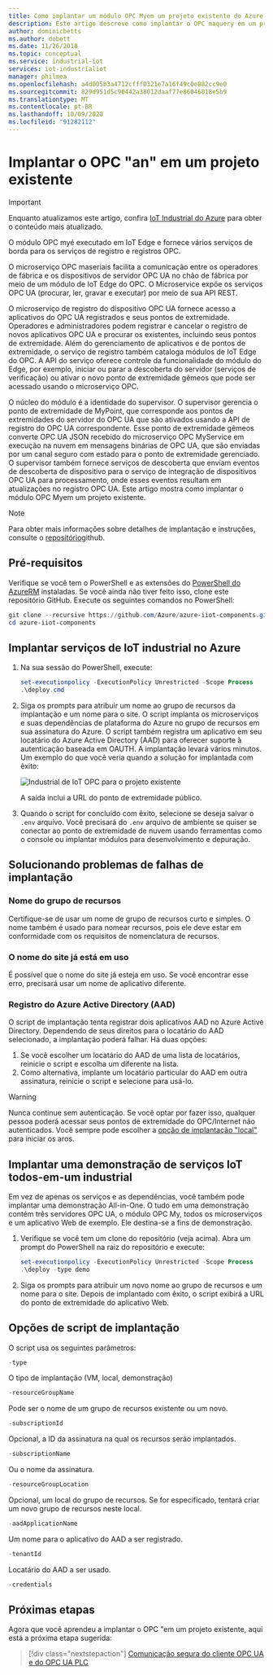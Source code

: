 ```yaml
---
title: Como implantar um módulo OPC Myem um projeto existente do Azure | Microsoft Docs
description: Este artigo descreve como implantar o OPC maquery em um projeto existente. Você também pode aprender a solucionar problemas de falhas de implantação.
author: dominicbetts
ms.author: dobett
ms.date: 11/26/2018
ms.topic: conceptual
ms.service: industrial-iot
services: iot-industrialiot
manager: philmea
ms.openlocfilehash: a4d005b3a4712cfff0321e7a16f49c0e882cc9e0
ms.sourcegitcommit: 829d951d5c90442a38012daaf77e86046018e5b9
ms.translationtype: MT
ms.contentlocale: pt-BR
ms.lasthandoff: 10/09/2020
ms.locfileid: "91282112"
---
```

# <a name="deploy-opc-twin-to-an-existing-project"></a>Implantar o OPC "an" em um projeto existente

> [!IMPORTANT]
> Enquanto atualizamos este artigo, confira [IoT Industrial do Azure](https://azure.github.io/Industrial-IoT/) para obter o conteúdo mais atualizado.

O módulo OPC myé executado em IoT Edge e fornece vários serviços de borda para os serviços de registro e registros OPC.

O microserviço OPC maseriais facilita a comunicação entre os operadores de fábrica e os dispositivos de servidor OPC UA no chão de fábrica por meio de um módulo de IoT Edge do OPC. O Microservice expõe os serviços OPC UA (procurar, ler, gravar e executar) por meio de sua API REST. 

O microserviço de registro do dispositivo OPC UA fornece acesso a aplicativos do OPC UA registrados e seus pontos de extremidade. Operadores e administradores podem registrar e cancelar o registro de novos aplicativos OPC UA e procurar os existentes, incluindo seus pontos de extremidade. Além do gerenciamento de aplicativos e de pontos de extremidade, o serviço de registro também cataloga módulos de IoT Edge do OPC. A API do serviço oferece controle da funcionalidade do módulo do Edge, por exemplo, iniciar ou parar a descoberta do servidor (serviços de verificação) ou ativar o novo ponto de extremidade gêmeos que pode ser acessado usando o microserviço OPC.

O núcleo do módulo é a identidade do supervisor. O supervisor gerencia o ponto de extremidade de MyPoint, que corresponde aos pontos de extremidades do servidor do OPC UA que são ativados usando a API de registro do OPC UA correspondente. Esse ponto de extremidade gêmeos converte OPC UA JSON recebido do microserviço OPC MyService em execução na nuvem em mensagens binárias de OPC UA, que são enviadas por um canal seguro com estado para o ponto de extremidade gerenciado. O supervisor também fornece serviços de descoberta que enviam eventos de descoberta de dispositivo para o serviço de integração de dispositivos OPC UA para processamento, onde esses eventos resultam em atualizações no registro OPC UA.  Este artigo mostra como implantar o módulo OPC Myem um projeto existente.

> [!NOTE]
> Para obter mais informações sobre detalhes de implantação e instruções, consulte o [repositório](https://github.com/Azure/azure-iiot-opc-twin-module)github.

## <a name="prerequisites"></a>Pré-requisitos

Verifique se você tem o PowerShell e as extensões do [PowerShell do AzureRM](https://docs.microsoft.com/powershell/azure/azurerm/install-azurerm-ps) instaladas. Se você ainda não tiver feito isso, clone este repositório GitHub. Execute os seguintes comandos no PowerShell:

```powershell
git clone --recursive https://github.com/Azure/azure-iiot-components.git
cd azure-iiot-components
```

## <a name="deploy-industrial-iot-services-to-azure"></a>Implantar serviços de IoT industrial no Azure

1. Na sua sessão do PowerShell, execute:

    ```powershell
    set-executionpolicy -ExecutionPolicy Unrestricted -Scope Process
    .\deploy.cmd
    ```

2. Siga os prompts para atribuir um nome ao grupo de recursos da implantação e um nome para o site.   O script implanta os microserviços e suas dependências de plataforma do Azure no grupo de recursos em sua assinatura do Azure.  O script também registra um aplicativo em seu locatário do Azure Active Directory (AAD) para oferecer suporte à autenticação baseada em OAUTH.  A implantação levará vários minutos.  Um exemplo do que você veria quando a solução for implantada com êxito:

   ![Industrial de IoT OPC para o projeto existente](media/howto-opc-twin-deploy-existing/opc-twin-deploy-existing1.png)

   A saída inclui a URL do ponto de extremidade público. 

3. Quando o script for concluído com êxito, selecione se deseja salvar o `.env` arquivo.  Você precisará do `.env` arquivo de ambiente se quiser se conectar ao ponto de extremidade de nuvem usando ferramentas como o console ou implantar módulos para desenvolvimento e depuração.

## <a name="troubleshooting-deployment-failures"></a>Solucionando problemas de falhas de implantação

### <a name="resource-group-name"></a>Nome do grupo de recursos

Certifique-se de usar um nome de grupo de recursos curto e simples.  O nome também é usado para nomear recursos, pois ele deve estar em conformidade com os requisitos de nomenclatura de recursos.  

### <a name="website-name-already-in-use"></a>O nome do site já está em uso

É possível que o nome do site já esteja em uso.  Se você encontrar esse erro, precisará usar um nome de aplicativo diferente.

### <a name="azure-active-directory-aad-registration"></a>Registro do Azure Active Directory (AAD)

O script de implantação tenta registrar dois aplicativos AAD no Azure Active Directory.  Dependendo de seus direitos para o locatário do AAD selecionado, a implantação poderá falhar. Há duas opções:

1. Se você escolher um locatário do AAD de uma lista de locatários, reinicie o script e escolha um diferente na lista.
2. Como alternativa, implante um locatário particular do AAD em outra assinatura, reinicie o script e selecione para usá-lo.

> [!WARNING]
> Nunca continue sem autenticação.  Se você optar por fazer isso, qualquer pessoa poderá acessar seus pontos de extremidade do OPC/Internet não autenticados.   Você sempre pode escolher a [opção de implantação "local"](howto-opc-twin-deploy-dependencies.md) para iniciar os aros.

## <a name="deploy-an-all-in-one-industrial-iot-services-demo"></a>Implantar uma demonstração de serviços IoT todos-em-um industrial

Em vez de apenas os serviços e as dependências, você também pode implantar uma demonstração All-in-One.  O tudo em uma demonstração contém três servidores OPC UA, o módulo OPC My, todos os microserviços e um aplicativo Web de exemplo.  Ele destina-se a fins de demonstração.

1. Verifique se você tem um clone do repositório (veja acima). Abra um prompt do PowerShell na raiz do repositório e execute:

    ```powershell
    set-executionpolicy -ExecutionPolicy Unrestricted -Scope Process
    .\deploy -type demo
    ```

2. Siga os prompts para atribuir um novo nome ao grupo de recursos e um nome para o site.  Depois de implantado com êxito, o script exibirá a URL do ponto de extremidade do aplicativo Web.

## <a name="deployment-script-options"></a>Opções de script de implantação

O script usa os seguintes parâmetros:

```powershell
-type
```

O tipo de implantação (VM, local, demonstração)

```powershell
-resourceGroupName
```

Pode ser o nome de um grupo de recursos existente ou um novo.

```powershell
-subscriptionId
```

Opcional, a ID da assinatura na qual os recursos serão implantados.

```powershell
-subscriptionName
```

Ou o nome da assinatura.

```powershell
-resourceGroupLocation
```

Opcional, um local do grupo de recursos. Se for especificado, tentará criar um novo grupo de recursos neste local.

```powershell
-aadApplicationName
```

Um nome para o aplicativo do AAD a ser registrado.

```powershell
-tenantId
```

Locatário do AAD a ser usado.

```powershell
-credentials
```

## <a name="next-steps"></a>Próximas etapas

Agora que você aprendeu a implantar o OPC "em um projeto existente, aqui está a próxima etapa sugerida:

> [!div class="nextstepaction"]
> [Comunicação segura do cliente OPC UA e do OPC UA PLC](howto-opc-vault-secure.md)
